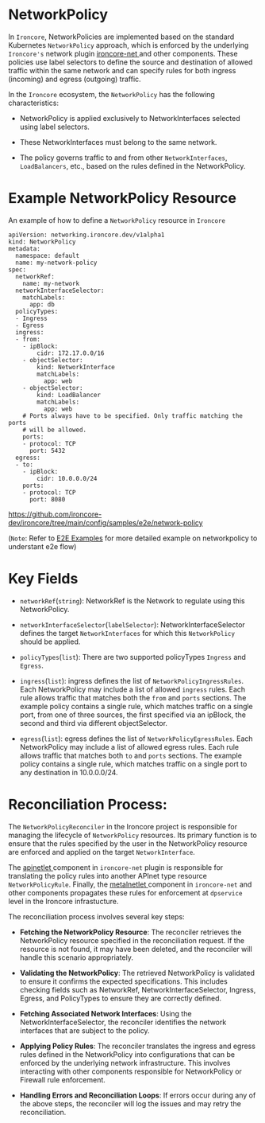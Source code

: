 # NetworkPolicy
In `Ironcore`, NetworkPolicies are implemented based on the standard Kubernetes `NetworkPolicy` approach, which is enforced by the underlying `Ironcore's` network plugin <a href="https://github.com/ironcore-dev/ironcore-net/blob/main/apinetlet/controllers/networkpolicy_controller.go"> ironcore-net </a> and other components. These policies use label selectors to define the source and destination of allowed traffic within the same network and can specify rules for both ingress (incoming) and egress (outgoing) traffic. 

In the `Ironcore` ecosystem, the `NetworkPolicy` has the following characteristics:

- NetworkPolicy is applied exclusively to NetworkInterfaces selected using label selectors.

- These NetworkInterfaces must belong to the same network.

- The policy governs traffic to and from other `NetworkInterfaces`, `LoadBalancers`, etc., based on the rules defined in the NetworkPolicy.

# Example NetworkPolicy Resource
An example of how to define a `NetworkPolicy` resource in `Ironcore`

```
apiVersion: networking.ironcore.dev/v1alpha1
kind: NetworkPolicy
metadata:
  namespace: default
  name: my-network-policy
spec:
  networkRef:
    name: my-network
  networkInterfaceSelector:
    matchLabels:
      app: db
  policyTypes:
  - Ingress
  - Egress
  ingress:
  - from:
    - ipBlock:
        cidr: 172.17.0.0/16
    - objectSelector:
        kind: NetworkInterface
        matchLabels:
          app: web
    - objectSelector:
        kind: LoadBalancer
        matchLabels:
          app: web
    # Ports always have to be specified. Only traffic matching the ports
    # will be allowed.
    ports:
    - protocol: TCP
      port: 5432
  egress:
  - to:
    - ipBlock:
        cidr: 10.0.0.0/24
    ports:
    - protocol: TCP
      port: 8080
```
https://github.com/ironcore-dev/ironcore/tree/main/config/samples/e2e/network-policy

(`Note`: Refer to <a href="https://github.com/ironcore-dev/ironcore/tree/main/config/samples/e2e/network-policy">E2E Examples</a> for more detailed example on networkpolicy to understant e2e flow)

# Key Fields

- `networkRef`(`string`): NetworkRef is the Network to regulate using this NetworkPolicy.

- `networkInterfaceSelector`(`labelSelector`): NetworkInterfaceSelector defines the target `NetworkInterfaces` for which this `NetworkPolicy` should be applied.

- `policyTypes`(`list`): There are two supported policyTypes `Ingress` and `Egress`.

- `ingress`(`list`): ingress defines the list of `NetworkPolicyIngressRules`. Each NetworkPolicy may include a list of allowed `ingress` rules. Each rule allows traffic that matches both the `from` and `ports` sections. The example policy contains a single rule, which matches traffic on a single port, from one of three sources, the first specified via an ipBlock, the second and third via different objectSelector.

- `egress`(`list`): egress defines the list of `NetworkPolicyEgressRules`. Each NetworkPolicy may include a list of allowed egress rules. Each rule allows traffic that matches both `to` and `ports` sections. The example policy contains a single rule, which matches traffic on a single port to any destination in 10.0.0.0/24.

# Reconciliation Process:
The `NetworkPolicyReconciler` in the Ironcore project is responsible for managing the lifecycle of `NetworkPolicy` resources. Its primary function is to ensure that the rules specified by the user in the NetworkPolicy resource are enforced and applied on the target `NetworkInterface`.

The <a href="https://github.com/ironcore-dev/ironcore-net/blob/main/apinetlet/controllers/networkpolicy_controller.go"> apinetlet </a> component in `ironcore-net` plugin is responsible for translating the policy rules into another APInet type resource `NetworkPolicyRule`. Finally, the <a href="https://github.com/ironcore-dev/ironcore-net/blob/main/metalnetlet/controllers/networkinterface_controller.go"> metalnetlet </a> component in `ironcore-net` and other components propagates these rules for enforcement at `dpservice` level in the Ironcore infrastucture.

The reconciliation process involves several key steps:

- **Fetching the NetworkPolicy Resource**: The reconciler retrieves the NetworkPolicy resource specified in the reconciliation request. If the resource is not found, it may have been deleted, and the reconciler will handle this scenario appropriately.

- **Validating the NetworkPolicy**: The retrieved NetworkPolicy is validated to ensure it confirms the expected specifications. This includes checking fields such as NetworkRef, NetworkInterfaceSelector, Ingress, Egress, and PolicyTypes to ensure they are correctly defined.

- **Fetching Associated Network Interfaces**: Using the NetworkInterfaceSelector, the reconciler identifies the network interfaces that are subject to the policy.

- **Applying Policy Rules**: The reconciler translates the ingress and egress rules defined in the NetworkPolicy into configurations that can be enforced by the underlying network infrastructure. This involves interacting with other components responsible for NetworkPolicy or Firewall rule enforcement.

- **Handling Errors and Reconciliation Loops**: If errors occur during any of the above steps, the reconciler will log the issues and may retry the reconciliation. 

